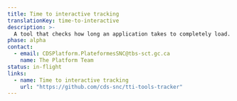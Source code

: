 ```yaml
---
title: Time to interactive tracking
translationKey: time-to-interactive
description: >-
  A tool that checks how long an application takes to completely load.
phase: alpha
contact:
  - email: CDSPlatform.PlateformesSNC@tbs-sct.gc.ca
    name: The Platform Team
status: in-flight
links:
  - name: Time to interactive tracking
    url: "https://github.com/cds-snc/tti-tools-tracker"
---
```

